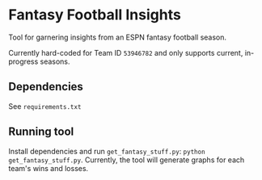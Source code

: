 # Fantasy Football Insights

Tool for garnering insights from an ESPN fantasy football season.

Currently hard-coded for Team ID `53946782` and only supports current, in-progress seasons.

## Dependencies
See `requirements.txt`

## Running tool
Install dependencies and run `get_fantasy_stuff.py`: `python get_fantasy_stuff.py`. Currently, the tool will generate graphs for each team's wins and losses.
